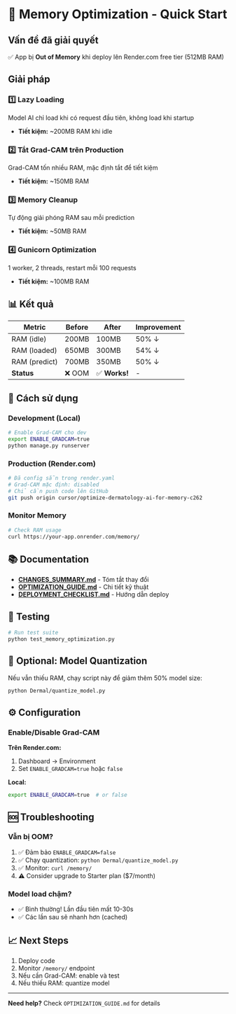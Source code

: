 # 🚀 Memory Optimization - Quick Start

## Vấn đề đã giải quyết
✅ App bị **Out of Memory** khi deploy lên Render.com free tier (512MB RAM)

## Giải pháp

### 1️⃣ Lazy Loading
Model AI chỉ load khi có request đầu tiên, không load khi startup
- **Tiết kiệm:** ~200MB RAM khi idle

### 2️⃣ Tắt Grad-CAM trên Production
Grad-CAM tốn nhiều RAM, mặc định tắt để tiết kiệm
- **Tiết kiệm:** ~150MB RAM

### 3️⃣ Memory Cleanup
Tự động giải phóng RAM sau mỗi prediction
- **Tiết kiệm:** ~50MB RAM

### 4️⃣ Gunicorn Optimization
1 worker, 2 threads, restart mỗi 100 requests
- **Tiết kiệm:** ~100MB RAM

## 📊 Kết quả

| Metric | Before | After | Improvement |
|--------|--------|-------|-------------|
| RAM (idle) | 200MB | 100MB | 50% ↓ |
| RAM (loaded) | 650MB | 300MB | 54% ↓ |
| RAM (predict) | 700MB | 350MB | 50% ↓ |
| **Status** | ❌ OOM | ✅ **Works!** | - |

## 🔧 Cách sử dụng

### Development (Local)
```bash
# Enable Grad-CAM cho dev
export ENABLE_GRADCAM=true
python manage.py runserver
```

### Production (Render.com)
```bash
# Đã config sẵn trong render.yaml
# Grad-CAM mặc định: disabled
# Chỉ cần push code lên GitHub
git push origin cursor/optimize-dermatology-ai-for-memory-c262
```

### Monitor Memory
```bash
# Check RAM usage
curl https://your-app.onrender.com/memory/
```

## 📚 Documentation

- **[CHANGES_SUMMARY.md](CHANGES_SUMMARY.md)** - Tóm tắt thay đổi
- **[OPTIMIZATION_GUIDE.md](OPTIMIZATION_GUIDE.md)** - Chi tiết kỹ thuật
- **[DEPLOYMENT_CHECKLIST.md](DEPLOYMENT_CHECKLIST.md)** - Hướng dẫn deploy

## 🧪 Testing

```bash
# Run test suite
python test_memory_optimization.py
```

## 🎯 Optional: Model Quantization

Nếu vẫn thiếu RAM, chạy script này để giảm thêm 50% model size:

```bash
python Dermal/quantize_model.py
```

## ⚙️ Configuration

### Enable/Disable Grad-CAM

**Trên Render.com:**
1. Dashboard → Environment
2. Set `ENABLE_GRADCAM=true` hoặc `false`

**Local:**
```bash
export ENABLE_GRADCAM=true  # or false
```

## 🆘 Troubleshooting

### Vẫn bị OOM?
1. ✅ Đảm bảo `ENABLE_GRADCAM=false`
2. ✅ Chạy quantization: `python Dermal/quantize_model.py`
3. ✅ Monitor: `curl /memory/`
4. ⚠️ Consider upgrade to Starter plan ($7/month)

### Model load chậm?
- ✅ Bình thường! Lần đầu tiên mất 10-30s
- ✅ Các lần sau sẽ nhanh hơn (cached)

## 📈 Next Steps

1. Deploy code
2. Monitor `/memory/` endpoint
3. Nếu cần Grad-CAM: enable và test
4. Nếu thiếu RAM: quantize model

---

**Need help?** Check `OPTIMIZATION_GUIDE.md` for details
